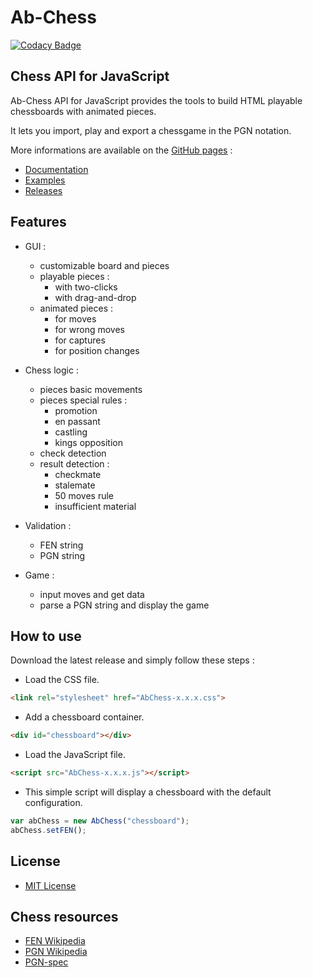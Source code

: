 # Ab-Chess

[![Codacy Badge](https://api.codacy.com/project/badge/Grade/4cf8f39c2ee846b4ad7349dc5532efad)](https://www.codacy.com/app/Nimzozo/Ab-Chess?utm_source=github.com&amp;utm_medium=referral&amp;utm_content=Nimzozo/Ab-Chess&amp;utm_campaign=Badge_Grade)

## Chess API for JavaScript

Ab-Chess API for JavaScript provides the tools to build HTML playable chessboards with animated pieces.

It lets you import, play and export a chessgame in the PGN notation.

More informations are available on the [GitHub pages](https://nimzozo.github.io/Ab-Chess/) :

- [Documentation](https://nimzozo.github.io/Ab-Chess/docs/overview.html)
- [Examples](https://nimzozo.github.io/Ab-Chess/examples/options/animated.html)
- [Releases](https://nimzozo.github.io/Ab-Chess/download.html)

## Features

- GUI :
  - customizable board and pieces
  - playable pieces :
    - with two-clicks
    - with drag-and-drop
  - animated pieces :
    - for moves
    - for wrong moves
    - for captures
    - for position changes

- Chess logic :
  - pieces basic movements
  - pieces special rules :
    - promotion
    - en passant
    - castling
    - kings opposition
  - check detection
  - result detection :
    - checkmate
    - stalemate
    - 50 moves rule
    - insufficient material

- Validation :
  - FEN string
  - PGN string

- Game :
  - input moves and get data
  - parse a PGN string and display the game

## How to use

Download the latest release and simply follow these steps :

- Load the CSS file.
```html
<link rel="stylesheet" href="AbChess-x.x.x.css">
```

- Add a chessboard container.
```html
<div id="chessboard"></div>
```

- Load the JavaScript file.
```html
<script src="AbChess-x.x.x.js"></script>
```

- This simple script will display a chessboard with the default configuration.
```javascript
var abChess = new AbChess("chessboard");
abChess.setFEN();
```

## License

- [MIT License](https://github.com/Nimzozo/ab-chess/blob/master/LICENSE.txt)

## Chess resources

- [FEN Wikipedia](https://en.wikipedia.org/wiki/Forsyth%E2%80%93Edwards_Notation)
- [PGN Wikipedia](https://en.wikipedia.org/wiki/Portable_Game_Notation)
- [PGN-spec](https://www.chessclub.com/user/help/PGN-spec)
